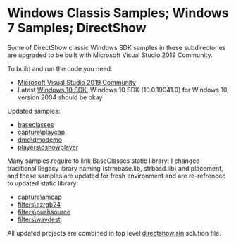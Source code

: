 # Windows Classis Samples; Windows 7 Samples; DirectShow

Some of DirectShow classic Windows SDK samples in these subdirectories are upgraded to be built with Microsoft Visual Studio 2019 Community.

To build and run the code you need:

- [Microsoft Visual Studio 2019 Community](https://visualstudio.microsoft.com/vs/community/)
- Latest [Windows 10 SDK](https://developer.microsoft.com/en-US/windows/downloads/windows-10-sdk/), Windows 10 SDK (10.0.19041.0) for Windows 10, version 2004 should be okay

Updated samples:

- [baseclasses](baseclasses)
- [capture\playcap](capture/playcap)
- [dmo\dmodemo](dmo/dmodemo)
- [players\dshowplayer](players/dshowplayer)

Many samples require to link BaseClasses static library; I changed traditional llegacy ibrary naming (strmbase.lib, strbasd.lib) and placement, and these samples are updated for fresh environment and are re-refrenced to updated static library:

- [capture\amcap](capture/amcap)
- [filters\ezrgb24](filters/ezrgb24)
- [filters\pushsource](filters/pushsource)
- [filters\wavdest](filters/wavdest)

All updated projects are combined in top level [directshow.sln](directshow.sln) solution file.
